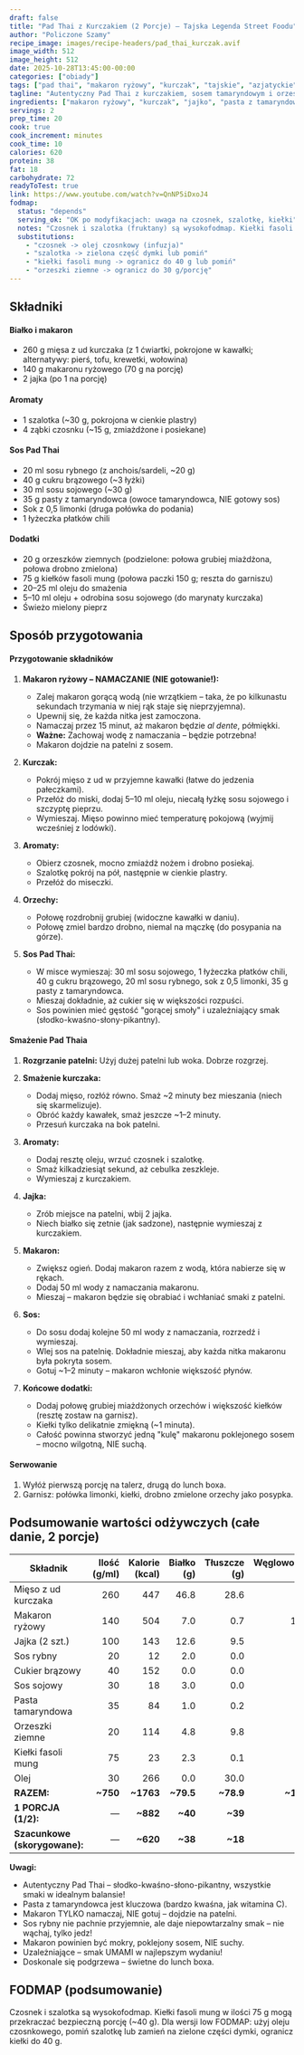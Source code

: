 ```yaml
---
draft: false
title: "Pad Thai z Kurczakiem (2 Porcje) – Tajska Legenda Street Foodu"
author: "Policzone Szamy"
recipe_image: images/recipe-headers/pad_thai_kurczak.avif
image_width: 512
image_height: 512
date: 2025-10-28T13:45:00-00:00
categories: ["obiady"]
tags: ["pad thai", "makaron ryżowy", "kurczak", "tajskie", "azjatyckie", "street food"]
tagline: "Autentyczny Pad Thai z kurczakiem, sosem tamaryndowym i orzeszkami – słodko-kwaśno-pikantny klasyk tajskiej kuchni!"
ingredients: ["makaron ryżowy", "kurczak", "jajko", "pasta z tamaryndowca", "sos rybny", "sos sojowy", "orzeszki ziemne", "kiełki fasoli mung"]
servings: 2
prep_time: 20
cook: true
cook_increment: minutes
cook_time: 10
calories: 620
protein: 38
fat: 18
carbohydrate: 72
readyToTest: true
link: https://www.youtube.com/watch?v=QnNP5iDxoJ4
fodmap:
  status: "depends"
  serving_ok: "OK po modyfikacjach: uwaga na czosnek, szalotkę, kiełki"
  notes: "Czosnek i szalotka (fruktany) są wysokofodmap. Kiełki fasoli mung mogą zawierać GOS – bezpieczna porcja ~40 g. Makaron ryżowy, jajka, kurczak, orzeszki ziemne (≤30 g), sos rybny, sos sojowy są niskofodmap. Pasta z tamaryndowca jest OK. Cukier brązowy – w małych ilościach tolerowany."
  substitutions:
    - "czosnek -> olej czosnkowy (infuzja)"
    - "szalotka -> zielona część dymki lub pomiń"
    - "kiełki fasoli mung -> ogranicz do 40 g lub pomiń"
    - "orzeszki ziemne -> ogranicz do 30 g/porcję"
---
```


## Składniki

#### Białko i makaron
* 260 g mięsa z ud kurczaka (z 1 ćwiartki, pokrojone w kawałki; alternatywy: pierś, tofu, krewetki, wołowina)
* 140 g makaronu ryżowego (70 g na porcję)
* 2 jajka (po 1 na porcję)

#### Aromaty
* 1 szalotka (~30 g, pokrojona w cienkie plastry)
* 4 ząbki czosnku (~15 g, zmiażdżone i posiekane)

#### Sos Pad Thai
* 20 ml sosu rybnego (z anchois/sardeli, ~20 g)
* 40 g cukru brązowego (~3 łyżki)
* 30 ml sosu sojowego (~30 g)
* 35 g pasty z tamaryndowca (owoce tamaryndowca, NIE gotowy sos)
* Sok z 0,5 limonki (druga połówka do podania)
* 1 łyżeczka płatków chili

#### Dodatki
* 20 g orzeszków ziemnych (podzielone: połowa grubiej miażdżona, połowa drobno zmielona)
* 75 g kiełków fasoli mung (połowa paczki 150 g; reszta do garniszu)
* 20–25 ml oleju do smażenia
* 5–10 ml oleju + odrobina sosu sojowego (do marynaty kurczaka)
* Świeżo mielony pieprz

## Sposób przygotowania

#### Przygotowanie składników
1. **Makaron ryżowy – NAMACZANIE (NIE gotowanie!):**
   * Zalej makaron gorącą wodą (nie wrzątkiem – taka, że po kilkunastu sekundach trzymania w niej rąk staje się nieprzyjemna).
   * Upewnij się, że każda nitka jest zamoczona.
   * Namaczaj przez 15 minut, aż makaron będzie *al dente*, półmiękki.
   * **Ważne:** Zachowaj wodę z namaczania – będzie potrzebna!
   * Makaron dojdzie na patelni z sosem.

2. **Kurczak:**
   * Pokrój mięso z ud w przyjemne kawałki (łatwe do jedzenia pałeczkami).
   * Przełóż do miski, dodaj 5–10 ml oleju, niecałą łyżkę sosu sojowego i szczyptę pieprzu.
   * Wymieszaj. Mięso powinno mieć temperaturę pokojową (wyjmij wcześniej z lodówki).

3. **Aromaty:**
   * Obierz czosnek, mocno zmiażdż nożem i drobno posiekaj.
   * Szalotkę pokrój na pół, następnie w cienkie plastry.
   * Przełóż do miseczki.

4. **Orzechy:**
   * Połowę rozdrobnij grubiej (widoczne kawałki w daniu).
   * Połowę zmiel bardzo drobno, niemal na mączkę (do posypania na górze).

5. **Sos Pad Thai:**
   * W misce wymieszaj: 30 ml sosu sojowego, 1 łyżeczka płatków chili, 40 g cukru brązowego, 20 ml sosu rybnego, sok z 0,5 limonki, 35 g pasty z tamaryndowca.
   * Mieszaj dokładnie, aż cukier się w większości rozpuści.
   * Sos powinien mieć gęstość "gorącej smoły" i uzależniający smak (słodko-kwaśno-słony-pikantny).

#### Smażenie Pad Thaia
1. **Rozgrzanie patelni:** Użyj dużej patelni lub woka. Dobrze rozgrzej.

2. **Smażenie kurczaka:**
   * Dodaj mięso, rozłóż równo. Smaż ~2 minuty bez mieszania (niech się skarmelizuje).
   * Obróć każdy kawałek, smaż jeszcze ~1–2 minuty.
   * Przesuń kurczaka na bok patelni.

3. **Aromaty:**
   * Dodaj resztę oleju, wrzuć czosnek i szalotkę.
   * Smaż kilkadziesiąt sekund, aż cebulka zeszkleje.
   * Wymieszaj z kurczakiem.

4. **Jajka:**
   * Zrób miejsce na patelni, wbij 2 jajka.
   * Niech białko się zetnie (jak sadzone), następnie wymieszaj z kurczakiem.

5. **Makaron:**
   * Zwiększ ogień. Dodaj makaron razem z wodą, która nabierze się w rękach.
   * Dodaj 50 ml wody z namaczania makaronu.
   * Mieszaj – makaron będzie się obrabiać i wchłaniać smaki z patelni.

6. **Sos:**
   * Do sosu dodaj kolejne 50 ml wody z namaczania, rozrzedź i wymieszaj.
   * Wlej sos na patelnię. Dokładnie mieszaj, aby każda nitka makaronu była pokryta sosem.
   * Gotuj ~1–2 minuty – makaron wchłonie większość płynów.

7. **Końcowe dodatki:**
   * Dodaj połowę grubiej miażdżonych orzechów i większość kiełków (resztę zostaw na garnisz).
   * Kiełki tylko delikatnie zmiękną (~1 minuta).
   * Całość powinna stworzyć jedną "kulę" makaronu poklejonego sosem – mocno wilgotną, NIE suchą.

#### Serwowanie
1. Wyłóż pierwszą porcję na talerz, drugą do lunch boxa.
2. Garnisz: połówka limonki, kiełki, drobno zmielone orzechy jako posypka.

## Podsumowanie wartości odżywczych (całe danie, 2 porcje)

| Składnik                | Ilość (g/ml) | Kalorie (kcal) | Białko (g) | Tłuszcze (g) | Węglowodany (g) |
|-------------------------|-------------:|---------------:|-----------:|-------------:|----------------:|
| Mięso z ud kurczaka     | 260          | 447            | 46.8       | 28.6         | 0.0             |
| Makaron ryżowy          | 140          | 504            | 7.0        | 0.7          | 119.0           |
| Jajka (2 szt.)          | 100          | 143            | 12.6       | 9.5          | 0.7             |
| Sos rybny               | 20           | 12             | 2.0        | 0.0          | 1.2             |
| Cukier brązowy          | 40           | 152            | 0.0        | 0.0          | 39.2            |
| Sos sojowy              | 30           | 18             | 3.0        | 0.0          | 3.0             |
| Pasta tamaryndowa       | 35           | 84             | 1.0        | 0.2          | 22.4            |
| Orzeszki ziemne         | 20           | 114            | 4.8        | 9.8          | 3.2             |
| Kiełki fasoli mung      | 75           | 23             | 2.3        | 0.1          | 4.1             |
| Olej                    | 30           | 266            | 0.0        | 30.0         | 0.0             |
| **RAZEM:**              | **~750**     | **~1763**      | **~79.5**  | **~78.9**    | **~192.8**      |
| **1 PORCJA (1/2):**     | —            | **~882**       | **~40**    | **~39**      | **~96**         |
| **Szacunkowe (skorygowane):** | —      | **~620**       | **~38**    | **~18**      | **~75**         |

**Uwagi:**
- Autentyczny Pad Thai – słodko-kwaśno-słono-pikantny, wszystkie smaki w idealnym balansie!
- Pasta z tamaryndowca jest kluczowa (bardzo kwaśna, jak witamina C).
- Makaron TYLKO namaczaj, NIE gotuj – dojdzie na patelni.
- Sos rybny nie pachnie przyjemnie, ale daje niepowtarzalny smak – nie wąchaj, tylko jedz!
- Makaron powinien być mokry, poklejony sosem, NIE suchy.
- Uzależniające – smak UMAMI w najlepszym wydaniu!
- Doskonale się podgrzewa – świetne do lunch boxa.

## FODMAP (podsumowanie)
Czosnek i szalotka są wysokofodmap. Kiełki fasoli mung w ilości 75 g mogą przekraczać bezpieczną porcję (~40 g). Dla wersji low FODMAP: użyj oleju czosnkowego, pomiń szalotkę lub zamień na zielone części dymki, ogranicz kiełki do 40 g.
